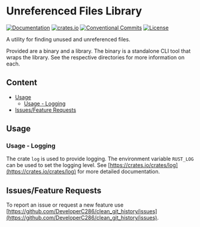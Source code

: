 # Unreferenced Files Library
[![Documentation](https://docs.rs/unreferenced_files_lib/badge.svg)](https://docs.rs/unreferenced_files_lib)
[![crates.io](https://img.shields.io/crates/v/unreferenced_files_lib)](https://crates.io/crates/unreferenced_files_lib)
[![Conventional Commits](https://img.shields.io/badge/Conventional%20Commits-1.0.0-yellow.svg)](https://conventionalcommits.org)
[![License](https://img.shields.io/badge/License-AGPLv3-blue.svg)](https://www.gnu.org/licenses/agpl-3.0)


A utility for finding unused and unreferenced files.

Provided are a binary and a library. The binary is a standalone CLI tool that wraps the library. See the respective directories for more information on each.


## Content
 * [Usage](#usage)
   + [Usage - Logging](#usage-logging)
 * [Issues/Feature Requests](#issuesfeature-requests)


## Usage


### Usage - Logging
The crate `log` is used to provide logging.
The environment variable `RUST_LOG` can be used to set the logging level.
See [https://crates.io/crates/log](https://crates.io/crates/log) for more detailed documentation.


## Issues/Feature Requests
To report an issue or request a new feature use [https://github.com/DeveloperC286/clean_git_history/issues](https://github.com/DeveloperC286/clean_git_history/issues).
